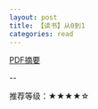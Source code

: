 ```yaml
---
layout: post
title: 【读书】从0到1
categories: read
---
```


[PDF摘要](http://yikebocai/doc/from-zero-to-one.pdf)

--

推荐等级：★★★★☆